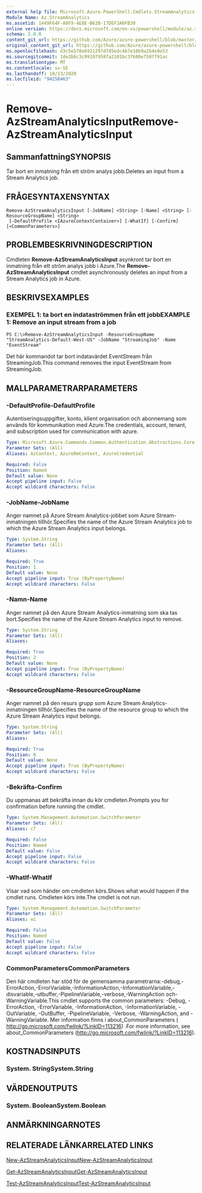 ```yaml
---
external help file: Microsoft.Azure.PowerShell.Cmdlets.StreamAnalytics.dll-Help.xml
Module Name: Az.StreamAnalytics
ms.assetid: 1449F64F-A8F9-4E8E-B62B-17DEF3A0FB30
online version: https://docs.microsoft.com/en-us/powershell/module/az.streamanalytics/remove-azstreamanalyticsinput
schema: 2.0.0
content_git_url: https://github.com/Azure/azure-powershell/blob/master/src/StreamAnalytics/StreamAnalytics/help/Remove-AzStreamAnalyticsInput.md
original_content_git_url: https://github.com/Azure/azure-powershell/blob/master/src/StreamAnalytics/StreamAnalytics/help/Remove-AzStreamAnalyticsInput.md
ms.openlocfilehash: d3c5e578e6921297d7d5edc467e10b9a2b4e9e53
ms.sourcegitcommit: 1de2b6c3c99197958fa2101bc37680e7507f91ac
ms.translationtype: MT
ms.contentlocale: sv-SE
ms.lasthandoff: 10/13/2020
ms.locfileid: "94258463"
---
```

# <span data-ttu-id="17edd-101">Remove-AzStreamAnalyticsInput</span><span class="sxs-lookup"><span data-stu-id="17edd-101">Remove-AzStreamAnalyticsInput</span></span>

## <span data-ttu-id="17edd-102">Sammanfattning</span><span class="sxs-lookup"><span data-stu-id="17edd-102">SYNOPSIS</span></span>
<span data-ttu-id="17edd-103">Tar bort en inmatning från ett ström analys jobb.</span><span class="sxs-lookup"><span data-stu-id="17edd-103">Deletes an input from a Stream Analytics job.</span></span>

## <span data-ttu-id="17edd-104">FRÅGESYNTAXEN</span><span class="sxs-lookup"><span data-stu-id="17edd-104">SYNTAX</span></span>

```
Remove-AzStreamAnalyticsInput [-JobName] <String> [-Name] <String> [-ResourceGroupName] <String>
 [-DefaultProfile <IAzureContextContainer>] [-WhatIf] [-Confirm] [<CommonParameters>]
```

## <span data-ttu-id="17edd-105">PROBLEMBESKRIVNING</span><span class="sxs-lookup"><span data-stu-id="17edd-105">DESCRIPTION</span></span>
<span data-ttu-id="17edd-106">Cmdleten **Remove-AzStreamAnalyticsInput** asynkront tar bort en inmatning från ett ström analys jobb i Azure.</span><span class="sxs-lookup"><span data-stu-id="17edd-106">The **Remove-AzStreamAnalyticsInput** cmdlet asynchronously deletes an input from a Stream Analytics job in Azure.</span></span>

## <span data-ttu-id="17edd-107">BESKRIVS</span><span class="sxs-lookup"><span data-stu-id="17edd-107">EXAMPLES</span></span>

### <span data-ttu-id="17edd-108">EXEMPEL 1: ta bort en indataströmmen från ett jobb</span><span class="sxs-lookup"><span data-stu-id="17edd-108">EXAMPLE 1: Remove an input stream from a job</span></span>
```
PS C:\>Remove-AzStreamAnalyticsInput -ResourceGroupName "StreamAnalytics-Default-West-US" -JobName "StreamingJob" -Name "EventStream"
```

<span data-ttu-id="17edd-109">Det här kommandot tar bort indatavärdet EventStream från StreamingJob.</span><span class="sxs-lookup"><span data-stu-id="17edd-109">This command removes the input EventStream from StreamingJob.</span></span>

## <span data-ttu-id="17edd-110">MALLPARAMETRAR</span><span class="sxs-lookup"><span data-stu-id="17edd-110">PARAMETERS</span></span>

### <span data-ttu-id="17edd-111">-DefaultProfile</span><span class="sxs-lookup"><span data-stu-id="17edd-111">-DefaultProfile</span></span>
<span data-ttu-id="17edd-112">Autentiseringsuppgifter, konto, klient organisation och abonnemang som används för kommunikation med Azure.</span><span class="sxs-lookup"><span data-stu-id="17edd-112">The credentials, account, tenant, and subscription used for communication with azure.</span></span>

```yaml
Type: Microsoft.Azure.Commands.Common.Authentication.Abstractions.Core.IAzureContextContainer
Parameter Sets: (All)
Aliases: AzContext, AzureRmContext, AzureCredential

Required: False
Position: Named
Default value: None
Accept pipeline input: False
Accept wildcard characters: False
```

### <span data-ttu-id="17edd-113">-JobName</span><span class="sxs-lookup"><span data-stu-id="17edd-113">-JobName</span></span>
<span data-ttu-id="17edd-114">Anger namnet på Azure Stream Analytics-jobbet som Azure Stream-inmatningen tillhör.</span><span class="sxs-lookup"><span data-stu-id="17edd-114">Specifies the name of the Azure Stream Analytics job to which the Azure Stream Analytics input belongs.</span></span>

```yaml
Type: System.String
Parameter Sets: (All)
Aliases:

Required: True
Position: 1
Default value: None
Accept pipeline input: True (ByPropertyName)
Accept wildcard characters: False
```

### <span data-ttu-id="17edd-115">-Namn</span><span class="sxs-lookup"><span data-stu-id="17edd-115">-Name</span></span>
<span data-ttu-id="17edd-116">Anger namnet på den Azure Stream Analytics-inmatning som ska tas bort.</span><span class="sxs-lookup"><span data-stu-id="17edd-116">Specifies the name of the Azure Stream Analytics input to remove.</span></span>

```yaml
Type: System.String
Parameter Sets: (All)
Aliases:

Required: True
Position: 2
Default value: None
Accept pipeline input: True (ByPropertyName)
Accept wildcard characters: False
```

### <span data-ttu-id="17edd-117">-ResourceGroupName</span><span class="sxs-lookup"><span data-stu-id="17edd-117">-ResourceGroupName</span></span>
<span data-ttu-id="17edd-118">Anger namnet på den resurs grupp som Azure Stream Analytics-inmatningen tillhör.</span><span class="sxs-lookup"><span data-stu-id="17edd-118">Specifies the name of the resource group to which the Azure Stream Analytics input belongs.</span></span>

```yaml
Type: System.String
Parameter Sets: (All)
Aliases:

Required: True
Position: 0
Default value: None
Accept pipeline input: True (ByPropertyName)
Accept wildcard characters: False
```

### <span data-ttu-id="17edd-119">-Bekräfta</span><span class="sxs-lookup"><span data-stu-id="17edd-119">-Confirm</span></span>
<span data-ttu-id="17edd-120">Du uppmanas att bekräfta innan du kör cmdleten.</span><span class="sxs-lookup"><span data-stu-id="17edd-120">Prompts you for confirmation before running the cmdlet.</span></span>

```yaml
Type: System.Management.Automation.SwitchParameter
Parameter Sets: (All)
Aliases: cf

Required: False
Position: Named
Default value: False
Accept pipeline input: False
Accept wildcard characters: False
```

### <span data-ttu-id="17edd-121">-WhatIf</span><span class="sxs-lookup"><span data-stu-id="17edd-121">-WhatIf</span></span>
<span data-ttu-id="17edd-122">Visar vad som händer om cmdleten körs.</span><span class="sxs-lookup"><span data-stu-id="17edd-122">Shows what would happen if the cmdlet runs.</span></span>
<span data-ttu-id="17edd-123">Cmdleten körs inte.</span><span class="sxs-lookup"><span data-stu-id="17edd-123">The cmdlet is not run.</span></span>

```yaml
Type: System.Management.Automation.SwitchParameter
Parameter Sets: (All)
Aliases: wi

Required: False
Position: Named
Default value: False
Accept pipeline input: False
Accept wildcard characters: False
```

### <span data-ttu-id="17edd-124">CommonParameters</span><span class="sxs-lookup"><span data-stu-id="17edd-124">CommonParameters</span></span>
<span data-ttu-id="17edd-125">Den här cmdleten har stöd för de gemensamma parametrarna:-debug,-ErrorAction,-ErrorVariable,-InformationAction,-InformationVariable,-disvariable,-utbuffer,-PipelineVariable,-verbose,-WarningAction och-WarningVariable.</span><span class="sxs-lookup"><span data-stu-id="17edd-125">This cmdlet supports the common parameters: -Debug, -ErrorAction, -ErrorVariable, -InformationAction, -InformationVariable, -OutVariable, -OutBuffer, -PipelineVariable, -Verbose, -WarningAction, and -WarningVariable.</span></span> <span data-ttu-id="17edd-126">Mer information finns i about_CommonParameters ( http://go.microsoft.com/fwlink/?LinkID=113216) .</span><span class="sxs-lookup"><span data-stu-id="17edd-126">For more information, see about_CommonParameters (http://go.microsoft.com/fwlink/?LinkID=113216).</span></span>

## <span data-ttu-id="17edd-127">KOSTNADS</span><span class="sxs-lookup"><span data-stu-id="17edd-127">INPUTS</span></span>

### <span data-ttu-id="17edd-128">System. String</span><span class="sxs-lookup"><span data-stu-id="17edd-128">System.String</span></span>

## <span data-ttu-id="17edd-129">VÄRDEN</span><span class="sxs-lookup"><span data-stu-id="17edd-129">OUTPUTS</span></span>

### <span data-ttu-id="17edd-130">System. Boolean</span><span class="sxs-lookup"><span data-stu-id="17edd-130">System.Boolean</span></span>

## <span data-ttu-id="17edd-131">ANMÄRKNINGAR</span><span class="sxs-lookup"><span data-stu-id="17edd-131">NOTES</span></span>

## <span data-ttu-id="17edd-132">RELATERADE LÄNKAR</span><span class="sxs-lookup"><span data-stu-id="17edd-132">RELATED LINKS</span></span>

[<span data-ttu-id="17edd-133">New-AzStreamAnalyticsInput</span><span class="sxs-lookup"><span data-stu-id="17edd-133">New-AzStreamAnalyticsInput</span></span>](./New-AzStreamAnalyticsInput.md)

[<span data-ttu-id="17edd-134">Get-AzStreamAnalyticsInput</span><span class="sxs-lookup"><span data-stu-id="17edd-134">Get-AzStreamAnalyticsInput</span></span>](./Get-AzStreamAnalyticsInput.md)

[<span data-ttu-id="17edd-135">Test-AzStreamAnalyticsInput</span><span class="sxs-lookup"><span data-stu-id="17edd-135">Test-AzStreamAnalyticsInput</span></span>](./Test-AzStreamAnalyticsInput.md)


